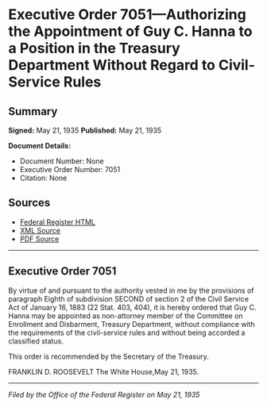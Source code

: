 # Executive Order 7051—Authorizing the Appointment of Guy C. Hanna to a Position in the Treasury Department Without Regard to Civil-Service Rules

## Summary

**Signed:** May 21, 1935
**Published:** May 21, 1935

**Document Details:**
- Document Number: None
- Executive Order Number: 7051
- Citation: None

## Sources
- [Federal Register HTML](https://www.presidency.ucsb.edu/documents/executive-order-7051-authorizing-the-appointment-guy-c-hanna-position-the-treasury)
- [XML Source](None)
- [PDF Source](None)

---

## Executive Order 7051

By virtue of and pursuant to the authority vested in me by the provisions of paragraph Eighth of subdivision SECOND of section 2 of the Civil Service Act of January 16, 1883 (22 Stat. 403, 404), it is hereby ordered that Guy C. Hanna may be appointed as non-attorney member of the Committee on Enrollment and Disbarment, Treasury Department, without compliance with the requirements of the civil-service rules and without being accorded a classified status.

This order is recommended by the Secretary of the Treasury.

FRANKLIN D. ROOSEVELT
The White House,May 21, 1935.

---

*Filed by the Office of the Federal Register on May 21, 1935*

